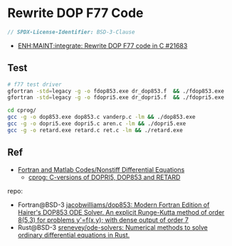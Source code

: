 # Rewrite DOP F77 Code

```c
// SPDX-License-Identifier: BSD-3-Clause
```

- [ENH:MAINT:integrate: Rewrite DOP F77 code in C #21683](https://github.com/scipy/scipy/pull/21683)


## Test

```sh
# f77 test driver
gfortran -std=legacy -g -o fdop853.exe dr_dop853.f  && ./fdop853.exe 
gfortran -std=legacy -g -o fdopri5.exe dr_dopri5.f  && ./fdopri5.exe

cd cprog/
gcc -g -o dop853.exe dop853.c vanderp.c -lm && ./dop853.exe 
gcc -g -o dopri5.exe dopri5.c aren.c -lm && ./dopri5.exe 
gcc -g -o retard.exe retard.c ret.c -lm && ./retard.exe 
```

## Ref

- [Fortran and Matlab Codes/Nonstiff Differential Equations](http://www.unige.ch/~hairer/software.html)
    - [cprog: C-versions of DOPRI5, DOP853 and RETARD](http://www.unige.ch/~hairer/prog/nonstiff/cprog.tar)

repo:
- Fortran@BSD-3 [jacobwilliams/dop853: Modern Fortran Edition of Hairer's DOP853 ODE Solver. An explicit Runge-Kutta method of order 8(5,3) for problems y'=f(x,y); with dense output of order 7](https://github.com/jacobwilliams/dop853)
- Rust@BSD-3 [srenevey/ode-solvers: Numerical methods to solve ordinary differential equations in Rust.](https://github.com/srenevey/ode-solvers)
